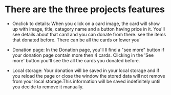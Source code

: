 # There are the three projects features

- Onclick to details: When you click on a card image,  the card will show up with image, title, catagory name and a button having price in it. You'll see details about that card and you can donate from there. 
see the items that donated before. There can be all the cards or lower you'
- Donation page: In the Donation page, you'll ll find a "see more" button if your donation page contain more then 4 cards. Clicking in the 'See more' button you'll see the all the cards you donated before.

- Local storage: Your donation will be saved in your local storage and if you reload the page or close the window the stored data will not remove from your local storage.This information will be saved indefinitely until you decide to remove it manually.
